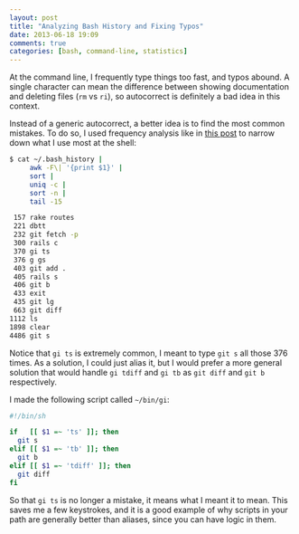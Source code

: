 ```yaml
---
layout: post
title: "Analyzing Bash History and Fixing Typos"
date: 2013-06-18 19:09
comments: true
categories: [bash, command-line, statistics]
---
```


At the command line, I frequently type things too fast, and typos abound. A single character can mean the difference between showing documentation and deleting files (`rm` vs `ri`), so autocorrect is definitely a bad idea in this context.

Instead of a generic autocorrect, a better idea is to find the most common mistakes. To do so, I used frequency analysis like in [this post](/blog/2013/01/28/reinventing-the-wheel-or-how-i-learned-to-stop-coding-and-read-the-manpages/) to narrow down what I use most at the shell:

``` bash
$ cat ~/.bash_history | 
     awk -F\| '{print $1}' | 
     sort | 
     uniq -c | 
     sort -n | 
     tail -15

 157 rake routes
 221 dbtt
 232 git fetch -p
 300 rails c
 370 gi ts
 376 g gs
 403 git add .
 405 rails s
 406 git b
 433 exit
 435 git lg
 663 git diff
1112 ls
1898 clear
4486 git s
```

Notice that `gi ts` is extremely common, I meant to type `git s` all those 376 times. As a solution, I could just alias it, but I would prefer a more general solution that would handle `gi tdiff` and `gi tb` as `git diff` and `git b` respectively.

I made the following script called `~/bin/gi`:

``` bash
#!/bin/sh

if   [[ $1 =~ 'ts' ]]; then
  git s
elif [[ $1 =~ 'tb' ]]; then
  git b 
elif [[ $1 =~ 'tdiff' ]]; then
  git diff
fi
```

So that `gi ts` is no longer a mistake, it means what I meant it to mean. This saves me a few keystrokes, and it is a good example of why scripts in your path are generally better than aliases, since you can have logic in them.
